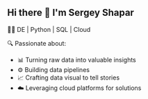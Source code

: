 ## Hi there 👋 I'm Sergey Shapar

👨‍💻 DE | Python | SQL | Cloud

🔍 Passionate about:
- 📊 Turning raw data into valuable insights
- ⚙️ Building data pipelines
- 📈 Crafting data visual to tell stories
- ☁️ Leveraging cloud platforms for solutions
<!--
**rsaroot/rsaroot** is a ✨ _special_ ✨ repository because its `README.md` (this file) appears on your GitHub profile.

Here are some ideas to get you started:

- 🔭 I’m currently working on ...
- 🌱 I’m currently learning ...
- 👯 I’m looking to collaborate on ...
- 🤔 I’m looking for help with ...
- 💬 Ask me about ...
- 📫 How to reach me: ...
- 😄 Pronouns: ...
- ⚡ Fun fact: ...
-->
